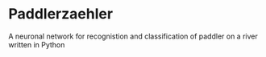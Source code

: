 # Paddlerzaehler
A neuronal network for recognistion and classification of paddler on a river written in Python
